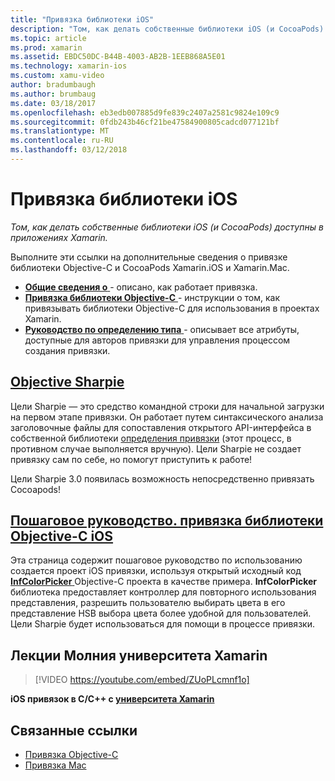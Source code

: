 ```yaml
---
title: "Привязка библиотеки iOS"
description: "Том, как делать собственные библиотеки iOS (и CocoaPods) доступны в приложениях Xamarin."
ms.topic: article
ms.prod: xamarin
ms.assetid: EBDC50DC-B44B-4003-AB2B-1EEB868A5E01
ms.technology: xamarin-ios
ms.custom: xamu-video
author: bradumbaugh
ms.author: brumbaug
ms.date: 03/18/2017
ms.openlocfilehash: eb3edb007885d9fe839c2407a2581c9824e109c9
ms.sourcegitcommit: 0fdb243b46cf21be47584900805cadcd077121bf
ms.translationtype: MT
ms.contentlocale: ru-RU
ms.lasthandoff: 03/12/2018
---
```

# <a name="binding-ios-libraries"></a>Привязка библиотеки iOS

_Том, как делать собственные библиотеки iOS (и CocoaPods) доступны в приложениях Xamarin._

Выполните эти ссылки на дополнительные сведения о привязке библиотеки Objective-C и CocoaPods Xamarin.iOS и Xamarin.Mac.

- [**Общие сведения о** ](~/cross-platform/macios/binding/overview.md) -
  описано, как работает привязка.
- [**Привязка библиотеки Objective-C** ](~/cross-platform/macios/binding/objective-c-libraries.md) -
  инструкции о том, как привязывать библиотеки Objective-C для использования в проектах Xamarin.
- [**Руководство по определению типа** ](~/cross-platform/macios/binding/binding-types-reference.md) -
  описывает все атрибуты, доступные для авторов привязки для управления процессом создания привязки.

## <a name="objective-sharpiecross-platformmaciosbindingobjective-sharpieindexmd"></a>[Objective Sharpie](~/cross-platform/macios/binding/objective-sharpie/index.md)

Цели Sharpie — это средство командной строки для начальной загрузки на первом этапе привязки.
Он работает путем синтаксического анализа заголовочные файлы для сопоставления открытого API-интерфейса в собственной библиотеки [определения привязки](~/cross-platform/macios/binding/objective-c-libraries.md) (этот процесс, в противном случае выполняется вручную). Цели Sharpie не создает привязку сам по себе, но помогут приступить к работе!

Цели Sharpie 3.0 появилась возможность непосредственно привязать Cocoapods!

## <a name="walkthrough---binding-an-ios-objective-c-librarywalkthroughmd"></a>[Пошаговое руководство. привязка библиотеки Objective-C iOS](walkthrough.md)

Эта страница содержит пошаговое руководство по использованию создается проект iOS привязки, используя открытый исходный код [ **InfColorPicker** ](https://github.com/InfinitApps/InfColorPicker) Objective-C проекта в качестве примера. **InfColorPicker** библиотека предоставляет контроллер для повторного использования представления, разрешить пользователю выбирать цвета в его представление HSB выбора цвета более удобной для пользователей.
Цели Sharpie будет использоваться для помощи в процессе привязки.

## <a name="xamarin-university-lightning-lecture"></a>Лекции Молния университета Xamarin

> [!VIDEO https://youtube.com/embed/ZUoPLcmnf1o]

**iOS привязок в C/C++ с [университета Xamarin](https://university.xamarin.com/)**

## <a name="related-links"></a>Связанные ссылки

- [Привязка Objective-C](~/cross-platform/macios/binding/index.md)
- [Привязка Mac](~/mac/platform/binding.md)
